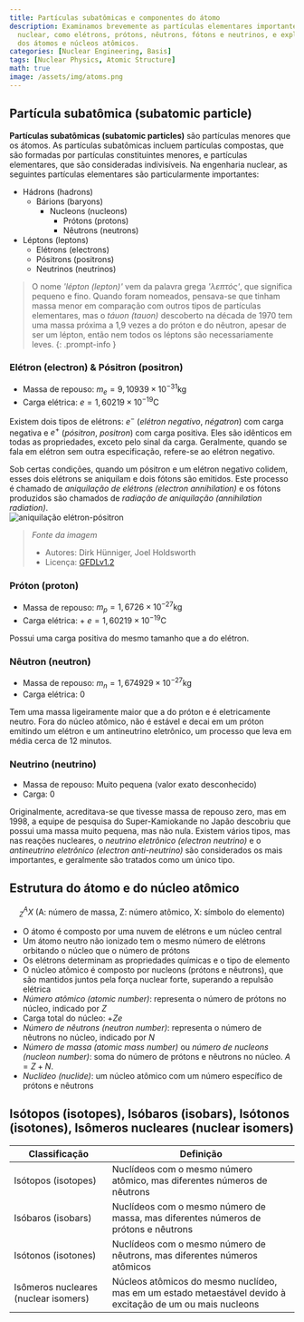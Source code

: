 ```yaml
---
title: Partículas subatômicas e componentes do átomo
description: Examinamos brevemente as partículas elementares importantes na engenharia
  nuclear, como elétrons, prótons, nêutrons, fótons e neutrinos, e exploramos a estrutura
  dos átomos e núcleos atômicos.
categories: [Nuclear Engineering, Basis]
tags: [Nuclear Physics, Atomic Structure]
math: true
image: /assets/img/atoms.png
---
```

## Partícula subatômica (subatomic particle)
**Partículas subatômicas (subatomic particles)** são partículas menores que os átomos. As partículas subatômicas incluem partículas compostas, que são formadas por partículas constituintes menores, e partículas elementares, que são consideradas indivisíveis.
Na engenharia nuclear, as seguintes partículas elementares são particularmente importantes:

- Hádrons (hadrons)
  - Bárions (baryons)
    - Nucleons (nucleons)
      - Prótons (protons)
      - Nêutrons (neutrons)
- Léptons (leptons)
  - Elétrons (electrons)
  - Pósitrons (positrons)
  - Neutrinos (neutrinos)

> O nome *'lépton (lepton)'* vem da palavra grega *'λεπτός'*, que significa pequeno e fino. Quando foram nomeados, pensava-se que tinham massa menor em comparação com outros tipos de partículas elementares, mas o *táuon (tauon)* descoberto na década de 1970 tem uma massa próxima a 1,9 vezes a do próton e do nêutron, apesar de ser um lépton, então nem todos os léptons são necessariamente leves.
{: .prompt-info }

### Elétron (electron) & Pósitron (positron)
- Massa de repouso: $m_e = 9,10939 \times 10^{-31} \text{kg}$
- Carga elétrica: $e = 1,60219 \times 10^{-19} \text{C}$

Existem dois tipos de elétrons: $e^-$ (*elétron negativo*, *négatron*) com carga negativa e $e^+$ (*pósitron*, *positron*) com carga positiva. Eles são idênticos em todas as propriedades, exceto pelo sinal da carga. Geralmente, quando se fala em elétron sem outra especificação, refere-se ao elétron negativo.

Sob certas condições, quando um pósitron e um elétron negativo colidem, esses dois elétrons se aniquilam e dois fótons são emitidos. Este processo é chamado de *aniquilação de elétrons (electron annihilation)* e os fótons produzidos são chamados de *radiação de aniquilação (annihilation radiation)*.  
![aniquilação elétron-pósitron](https://upload.wikimedia.org/wikipedia/commons/0/0a/ElectronPositronAnnihilation.svg)
> *Fonte da imagem*
> - Autores: Dirk Hünniger, Joel Holdsworth
> - Licença: [GFDLv1.2](https://www.gnu.org/licenses/old-licenses/fdl-1.2.html)

### Próton (proton)
- Massa de repouso: $m_p = 1,6726 \times 10^{-27} \text{kg}$
- Carga elétrica: + $e = 1,60219 \times 10^{-19} \text{C}$

Possui uma carga positiva do mesmo tamanho que a do elétron.

### Nêutron (neutron)
- Massa de repouso: $m_n = 1,674929 \times 10^{-27} \text{kg}$
- Carga elétrica: $0$ 

Tem uma massa ligeiramente maior que a do próton e é eletricamente neutro. Fora do núcleo atômico, não é estável e decai em um próton emitindo um elétron e um antineutrino eletrônico, um processo que leva em média cerca de 12 minutos.

### Neutrino (neutrino)
- Massa de repouso: Muito pequena (valor exato desconhecido)
- Carga: $0$

Originalmente, acreditava-se que tivesse massa de repouso zero, mas em 1998, a equipe de pesquisa do Super-Kamiokande no Japão descobriu que possui uma massa muito pequena, mas não nula. Existem vários tipos, mas nas reações nucleares, o *neutrino eletrônico (electron neutrino)* e o *antineutrino eletrônico (electron anti-neutrino)* são considerados os mais importantes, e geralmente são tratados como um único tipo.

## Estrutura do átomo e do núcleo atômico

$$ ^A_Z X \ (\text{A: número de massa, Z: número atômico, X: símbolo do elemento})$$

- O átomo é composto por uma nuvem de elétrons e um núcleo central
- Um átomo neutro não ionizado tem o mesmo número de elétrons orbitando o núcleo que o número de prótons
- Os elétrons determinam as propriedades químicas e o tipo de elemento
- O núcleo atômico é composto por nucleons (prótons e nêutrons), que são mantidos juntos pela força nuclear forte, superando a repulsão elétrica
- *Número atômico (atomic number)*: representa o número de prótons no núcleo, indicado por $Z$
- Carga total do núcleo: +$Ze$
- *Número de nêutrons (neutron number)*: representa o número de nêutrons no núcleo, indicado por $N$
- *Número de massa (atomic mass number)* ou *número de nucleons (nucleon number)*: soma do número de prótons e nêutrons no núcleo. $A=Z+N.$
- *Nuclídeo (nuclide)*: um núcleo atômico com um número específico de prótons e nêutrons

## Isótopos (isotopes), Isóbaros (isobars), Isótonos (isotones), Isômeros nucleares (nuclear isomers)

| Classificação | Definição |
| --- | --- |
| Isótopos (isotopes) | Nuclídeos com o mesmo número atômico, mas diferentes números de nêutrons |
| Isóbaros (isobars) | Nuclídeos com o mesmo número de massa, mas diferentes números de prótons e nêutrons |
| Isótonos (isotones) | Nuclídeos com o mesmo número de nêutrons, mas diferentes números atômicos |
| Isômeros nucleares (nuclear isomers) | Núcleos atômicos do mesmo nuclídeo, mas em um estado metaestável devido à excitação de um ou mais nucleons |
